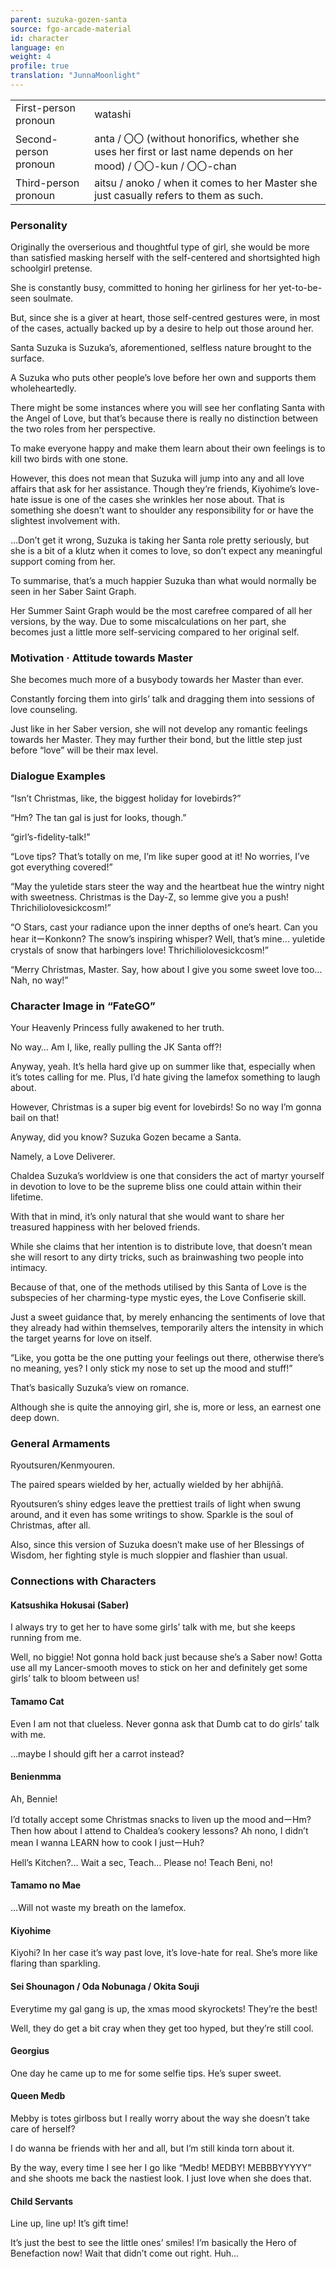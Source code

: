 ```yaml
---
parent: suzuka-gozen-santa
source: fgo-arcade-material
id: character
language: en
weight: 4
profile: true
translation: "JunnaMoonlight"
---
```


<table>
  <tr><td>First-person pronoun</td><td>watashi</td></tr>
  <tr><td>Second-person pronoun</td><td>anta / 〇〇 (without honorifics, whether she uses her first or last name depends on her mood) / 〇〇-kun / 〇〇-chan</td></tr>
  <tr><td>Third-person pronoun</td><td>aitsu / anoko / when it comes to her Master she just casually refers to them as such.</td></tr>
</table>

### Personality

Originally the overserious and thoughtful type of girl, she would be more than satisfied masking herself with the self-centered and shortsighted high schoolgirl pretense.

She is constantly busy, committed to honing her girliness for her yet-to-be-seen soulmate.

But, since she is a giver at heart, those self-centred gestures were, in most of the cases, actually backed up by a desire to help out those around her.

Santa Suzuka is Suzuka’s, aforementioned, selfless nature brought to the surface.

A Suzuka who puts other people’s love before her own and supports them wholeheartedly.

There might be some instances where you will see her conflating Santa with the Angel of Love, but that’s because there is really no distinction between the two roles from her perspective.

To make everyone happy and make them learn about their own feelings is to kill two birds with one stone.

However, this does not mean that Suzuka will jump into any and all love affairs that ask for her assistance. Though they’re friends, Kiyohime’s love-hate issue is one of the cases she wrinkles her nose about. That is something she doesn’t want to shoulder any responsibility for or have the slightest involvement with.

…Don’t get it wrong, Suzuka is taking her Santa role pretty seriously, but she is a bit of a klutz when it comes to love, so don’t expect any meaningful support coming from her.

To summarise, that’s a much happier Suzuka than what would normally be seen in her Saber Saint Graph.

Her Summer Saint Graph would be the most carefree compared of all her versions, by the way. Due to some miscalculations on her part, she becomes just a little more self-servicing compared to her original self.

### Motivation · Attitude towards Master

She becomes much more of a busybody towards her Master than ever.

Constantly forcing them into girls’ talk and dragging them into sessions of love counseling.

Just like in her Saber version, she will not develop any romantic feelings towards her Master. They may further their bond, but the little step just before “love” will be their max level.

### Dialogue Examples

“Isn’t Christmas, like, the biggest holiday for lovebirds?”

“Hm? The tan gal is just for looks, though.”

“girl’s-fidelity-talk!”

“Love tips? That’s totally on me, I’m like super good at it! No worries, I’ve got everything covered!”

“May the yuletide stars steer the way and the heartbeat hue the wintry night with sweetness. Christmas is the Day-Z, so lemme give you a push! Thrichiliolovesickcosm!”

“O Stars, cast your radiance upon the inner depths of one’s heart. Can you hear itーKonkonn? The snow’s inspiring whisper? Well, that’s mine… yuletide crystals of snow that harbingers love! Thrichiliolovesickcosm!”

“Merry Christmas, Master. Say, how about I give you some sweet love too… Nah, no way!”

### Character Image in “FateGO”

Your Heavenly Princess fully awakened to her truth.

No way… Am I, like, really pulling the JK Santa off?!

Anyway, yeah. It’s hella hard give up on summer like that, especially when it’s totes calling for me. Plus, I’d hate giving the lamefox something to laugh about.

However, Christmas is a super big event for lovebirds! So no way I’m gonna bail on that!

Anyway, did you know? Suzuka Gozen became a Santa.

Namely, a Love Deliverer.

Chaldea Suzuka’s worldview is one that considers the act of martyr yourself in devotion to love to be the supreme bliss one could attain within their lifetime.

With that in mind, it’s only natural that she would want to share her treasured happiness with her beloved friends.

While she claims that her intention is to distribute love, that doesn’t mean she will resort to any dirty tricks, such as brainwashing two people into intimacy.

Because of that, one of the methods utilised by this Santa of Love is the subspecies of her charming-type mystic eyes, the Love Confiserie skill.

Just a sweet guidance that, by merely enhancing the sentiments of love that they already had within themselves, temporarily alters the intensity in which the target yearns for love on itself.

“Like, you gotta be the one putting your feelings out there, otherwise there’s no meaning, yes? I only stick my nose to set up the mood and stuff!”

That’s basically Suzuka’s view on romance.

Although she is quite the annoying girl, she is, more or less, an earnest one deep down.

### General Armaments

Ryoutsuren/Kenmyouren.

The paired spears wielded by her, actually wielded by her abhijñā.

Ryoutsuren’s shiny edges leave the prettiest trails of light when swung around, and it even has some writings to show. Sparkle is the soul of Christmas, after all.

Also, since this version of Suzuka doesn’t make use of her Blessings of Wisdom, her fighting style is much sloppier and flashier than usual.

### Connections with Characters

#### Katsushika Hokusai (Saber)

I always try to get her to have some girls’ talk with me, but she keeps running from me.

Well, no biggie! Not gonna hold back just because she’s a Saber now! Gotta use all my Lancer-smooth moves to stick on her and definitely get some girls’ talk to bloom between us!

#### Tamamo Cat

Even I am not that clueless. Never gonna ask that Dumb cat to do girls’ talk with me.

…maybe I should gift her a carrot instead?

#### Benienmma

Ah, Bennie!

I’d totally accept some Christmas snacks to liven up the mood andーHm? Then how about I attend to Chaldea’s cookery lessons? Ah nono, I didn’t mean I wanna LEARN how to cook I justーHuh?

Hell’s Kitchen?… Wait a sec, Teach… Please no! Teach Beni, no!

#### Tamamo no Mae

…Will not waste my breath on the lamefox.

#### Kiyohime

Kiyohi? In her case it’s way past love, it’s love-hate for real. She’s more like flaring than sparkling.

#### Sei Shounagon / Oda Nobunaga / Okita Souji

Everytime my gal gang is up, the xmas mood skyrockets! They’re the best!

Well, they do get a bit cray when they get too hyped, but they’re still cool.

#### Georgius

One day he came up to me for some selfie tips. He’s super sweet.

#### Queen Medb

Mebby is totes girlboss but I really worry about the way she doesn’t take care of herself?

I do wanna be friends with her and all, but I’m still kinda torn about it.

By the way, every time I see her I go like “Medb! MEDBY! MEBBBYYYYY” and she shoots me back the nastiest look. I just love when she does that.

#### Child Servants

Line up, line up! It’s gift time!

It’s just the best to see the little ones’ smiles! I’m basically the Hero of Benefaction now! Wait that didn’t come out right. Huh…
